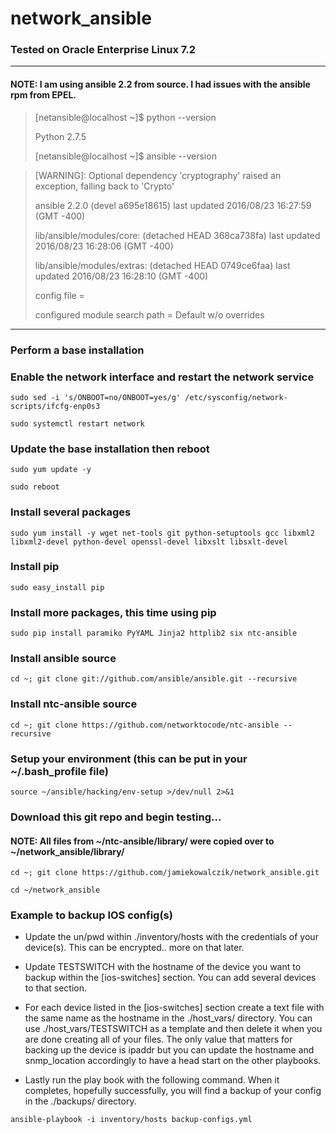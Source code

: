# network_ansible
### Tested on Oracle Enterprise Linux 7.2

---
#### NOTE: I am using ansible 2.2 from source.  I had issues with the ansible rpm from EPEL.

> [netansible@localhost ~]$ python --version
>
> Python 2.7.5
>
> [netansible@localhost ~]$ ansible --version

> [WARNING]: Optional dependency 'cryptography' raised an exception, falling back
> to 'Crypto'
>
> ansible 2.2.0 (devel a695e18615) last updated 2016/08/23 16:27:59 (GMT -400)
>
>  lib/ansible/modules/core: (detached HEAD 368ca738fa) last updated 2016/08/23 16:28:06 (GMT -400)
>
>  lib/ansible/modules/extras: (detached HEAD 0749ce6faa) last updated 2016/08/23 16:28:10 (GMT -400)
>
>  config file =
>
>  configured module search path = Default w/o overrides

---

### Perform a base installation 

### Enable the network interface and restart the network service

`sudo sed -i 's/ONBOOT=no/ONBOOT=yes/g' /etc/sysconfig/network-scripts/ifcfg-enp0s3`

`sudo systemctl restart network`

### Update the base installation then reboot

`sudo yum update -y`

`sudo reboot`

### Install several packages

`sudo yum install -y wget net-tools git python-setuptools gcc libxml2 libxml2-devel python-devel openssl-devel libxslt libsxlt-devel`

### Install pip

`sudo easy_install pip`

### Install more packages, this time using pip

`sudo pip install paramiko PyYAML Jinja2 httplib2 six ntc-ansible`

### Install ansible source

`cd ~; git clone git://github.com/ansible/ansible.git --recursive`

### Install ntc-ansible source

`cd ~; git clone https://github.com/networktocode/ntc-ansible --recursive`

### Setup your environment (this can be put in your ~/.bash_profile file)

`source ~/ansible/hacking/env-setup >/dev/null 2>&1`

### Download this git repo and begin testing...

#### NOTE: All files from ~/ntc-ansible/library/ were copied over to ~/network_ansible/library/

`cd ~; git clone https://github.com/jamiekowalczik/network_ansible.git`

`cd ~/network_ansible`

### Example to backup IOS config(s)

* Update the un/pwd within ./inventory/hosts with the credentials of your device(s).  This can be encrypted.. more on that later.

* Update TESTSWITCH with the hostname of the device you want to backup within the [ios-switches] section.  You can add several devices to that section.

* For each device listed in the [ios-switches] section create a text file with the same name as the hostname in the ./host_vars/ directory.  You can use ./host_vars/TESTSWITCH as a template and then delete it when you are done creating all of your files.  The only value that matters for backing up the device is ipaddr but you can update the hostname and snmp_location accordingly to have a head start on the other playbooks.

* Lastly run the play book with the following command. When it completes, hopefully successfully, you will find a backup of your config in the ./backups/ directory.

`ansible-playbook -i inventory/hosts backup-configs.yml`
